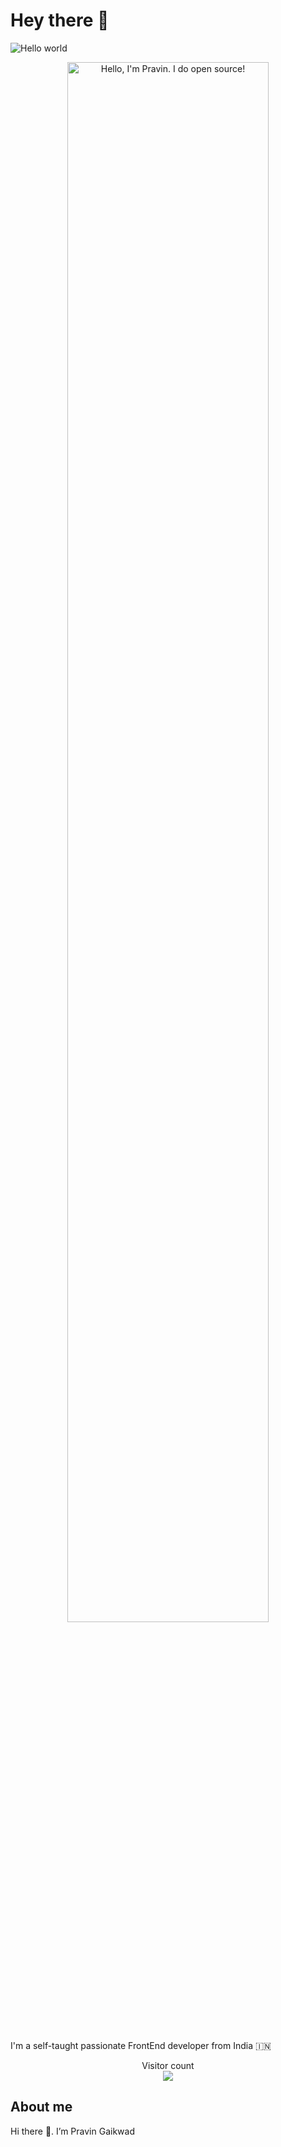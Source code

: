 # Hey there :wave:

<img src="https://raw.githubusercontent.com/sagar-viradiya/sagar-viradiya/master/resources/banner.png" alt="Hello world">


<p align="center"><a href="https://anuraghazra.github.io"><img width="80%" alt="Hello, I'm Pravin. I do open source!" src="./assets/gh-readme-header.png" /></a></p>

<br />

I'm a self-taught passionate FrontEnd developer from India 🇮🇳

<p align="center"> 
  Visitor count<br>
  <img src="https://profile-counter.glitch.me/pravin-codes/count.svg" />
</p>

## About me

Hi there 👋. I’m Pravin Gaikwad
